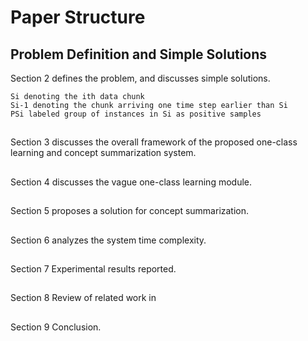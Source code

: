 # Paper Structure

## Problem Definition and Simple Solutions
Section 2 defines the problem, and discusses simple solutions.

```
Si denoting the ith data chunk
Si-1 denoting the chunk arriving one time step earlier than Si
PSi labeled group of instances in Si as positive samples

```

##
Section 3 discusses the overall framework of the proposed one-class learning and concept summarization system. 

##
Section 4 discusses the vague one-class learning module. 

##
Section 5 proposes a solution for concept summarization. 

##
Section 6 analyzes the system time complexity. 

##
Section 7 Experimental results reported. 

##
Section 8 Review of related work in

##
Section 9 Conclusion.
